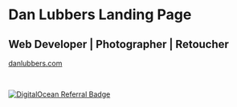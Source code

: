 # Dan Lubbers Landing Page

## Web Developer | Photographer | Retoucher

[danlubbers.com](https://danlubbers.com)

<br>

[![DigitalOcean Referral Badge](https://web-platforms.sfo2.digitaloceanspaces.com/WWW/Badge%203.svg)](https://www.digitalocean.com/?refcode=d3bc93e787f8&utm_campaign=Referral_Invite&utm_medium=Referral_Program&utm_source=badge)
